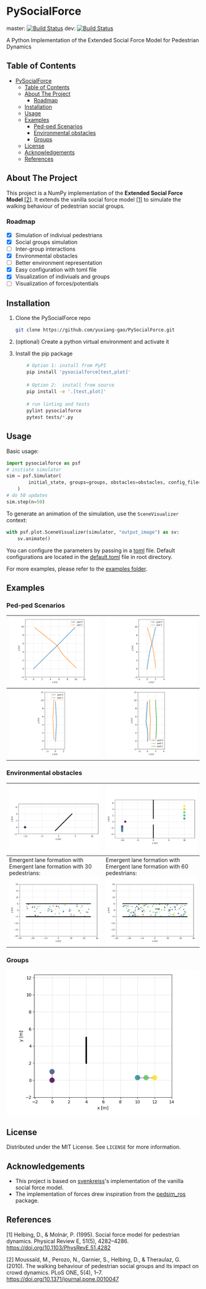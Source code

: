 # PySocialForce

master: [![Build Status](https://travis-ci.com/yuxiang-gao/PySocialForce.svg?branch=master)](https://travis-ci.com/yuxiang-gao/PySocialForce)
dev: [![Build Status](https://travis-ci.com/yuxiang-gao/PySocialForce.svg?branch=dev)](https://travis-ci.com/yuxiang-gao/PySocialForce)

A Python Implementation of the Extended Social Force Model for Pedestrian Dynamics

## Table of Contents

- [PySocialForce](#pysocialforce)
  - [Table of Contents](#table-of-contents)
  - [About The Project](#about-the-project)
    - [Roadmap](#roadmap)
  - [Installation](#installation)
  - [Usage](#usage)
  - [Examples](#examples)
    - [Ped-ped Scenarios](#ped-ped-scenarios)
    - [Environmental obstacles](#environmental-obstacles)
    - [Groups](#groups)
  - [License](#license)
  - [Acknowledgements](#acknowledgements)
  - [References](#references)

## About The Project

This project is a NumPy implementation of the **Extended Social Force Model** [[2]](#2).
It extends the vanilla social force model [[1]](#1) to simulate the walking behaviour of pedestrian social groups.

### Roadmap

- [x] Simulation of indiviual pedestrians
- [x] Social groups simulation
- [ ] Inter-group interactions
- [x] Environmental obstacles
- [ ] Better environment representation
- [x] Easy configuration with toml file
- [x] Visualization of indiviuals and groups
- [ ] Visualization of forces/potentials

## Installation

1. Clone the PySocialForce repo

    ```sh
    git clone https://github.com/yuxiang-gao/PySocialForce.git
    ```

2. (optional) Create a python virtual environment and activate it
3. Install the pip package

    ```sh
        # Option 1: install from PyPI
        pip install 'pysocialforce[test,plot]'

        # Option 2:  install from source
        pip install -e '.[test,plot]'

        # run linting and tests
        pylint pysocialforce
        pytest tests/*.py
    ```

## Usage

Basic usage:

```python
import pysocialforce as psf
# initiate simulator
sim = psf.Simulator(
        initial_state, groups=groups, obstacles=obstacles, config_file="config.toml"
    )
# do 50 updates
sim.step(n=50)
```

To generate an animation of the simulation, use the `SceneVisualizer` context:

```python
with psf.plot.SceneVisualizer(simulator, "output_image") as sv:
    sv.animate()
```

You can configure the parameters by passing in a [toml](https://github.com/toml-lang/toml) file.
Default configurations are located in the [default.toml](pysocialforce/utils/default.toml) file in root directory.

For more examples, please refer to the [examples folder](examples).

## Examples

### Ped-ped Scenarios

| ![crossing](images/crossing.png)          | ![narrow](images/narrow_crossing.png) |
| ----------------------------------------- | ------------------------------------- |
| ![opposing](image/../images/opposing.png) | ![2opposing](images/2opposing.png)    |

### Environmental obstacles

| ![sperator](images/separator.gif)                                                                             | ![gate](images/gate.gif)                                                                                       |
| ------------------------------------------------------------------------------------------------------------- | -------------------------------------------------------------------------------------------------------------- |
| Emergent lane formation with Emergent lane formation with 30 pedestrians: ![walkway30](images/walkway_30.gif) | Emergent lane formation with Emergent lane formation with 60 pedestrians:  ![walkway60](images/walkway_60.gif) |

### Groups

![group crossing](images/group_crossing.gif)

## License

Distributed under the MIT License. See `LICENSE` for more information.

## Acknowledgements

- This project is based on [svenkreiss](https://github.com/svenkreiss)'s implementation of the vanilla social force model.
- The implementation of forces drew inspiration from the [pedsim_ros][pedsim_ros] package.

## References

<a id="1">[1]</a> Helbing, D., & Molnár, P. (1995). Social force model for pedestrian dynamics. Physical Review E, 51(5), 4282–4286. <https://doi.org/10.1103/PhysRevE.51.4282>

<a id="2">[2]</a> Moussaïd, M., Perozo, N., Garnier, S., Helbing, D., & Theraulaz, G. (2010). The walking behaviour of pedestrian social groups and its impact on crowd dynamics. PLoS ONE, 5(4), 1–7. <https://doi.org/10.1371/journal.pone.0010047>

[socialforce]: https://github.com/svenkreiss/socialforce

[pedsim_ros]: https://github.com/srl-freiburg/pedsim_ros
